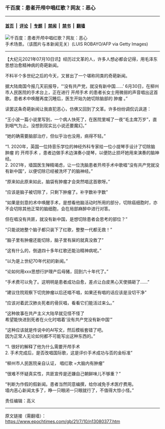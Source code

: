 ### 千百度：患者开颅中唱红歌？网友：恶心

---

#### [首页](../../../..?n13080377) &nbsp;|&nbsp; [评论](../../../../../epoch-comment?n13080377) &nbsp;|&nbsp; [专题](../../../../../epoch-special?n13080377) &nbsp;|&nbsp; [禁闻](../../../../../epoch-news?n13080377) &nbsp;|&nbsp; [禁书](../../../../../books?n13080377) &nbsp;|&nbsp; [翻墙](https://github.com/gfw-breaker/nogfw/blob/master/README.md?n13080377)


<div><img alt="千百度：患者开颅中唱红歌？网友：恶心" class="attachment-djy_600_400 size-djy_600_400 wp-post-image" src="https://i.epochtimes.com/assets/uploads/2021/07/id13080384-GettyImages-187233019-800x450-600x400.jpeg"/>
<div class="caption">
 手术场景。（该图片与本新闻无关）(LUIS ROBAYO/AFP via Getty Images)
</div></div><hr/><div class="post_content" id="artbody" itemprop="articleBody">
 <!-- article content begin -->
 <p>
  【大纪元2021年07月10日讯】经历过文革的人，许多人想必都会记得，用毛泽东思想治愈精神病的奇葩新闻。
 </p>
 <p>
  不料半个多世纪之后的今天，又冒出了一个堪称同类的奇葩新闻。
 </p>
 <p>
  据大陆南国今报几天前报导，“‘没有共产党，就没有新中国……’ 6月30日，在柳州市人民医院的手术台上，正在进行
  <ok href="https://www.epochtimes.com/gb/tag/%E5%BC%80%E9%A2%85%E6%89%8B%E6%9C%AF.html">
   开颅手术
  </ok>
  的患者长女士用微弱的声音唱出这首歌。患者术中唤醒再度沉睡后，医生开始为她切除脑部的
  <ok href="https://www.epochtimes.com/gb/tag/%E8%82%BF%E7%98%A4.html">
   肿瘤
  </ok>
  。”
 </p>
 <p>
  读罢这条奇葩新闻让我直犯恶心，仿佛又回到了文革。许多纷纷调侃讥讽道：
 </p>
 <p>
  “王小波一篇小说里写到，一个病人快死了，在医院里喊了一夜“毛主席万岁”，直到咽气为止。没想到现实比小说还要魔幻。”
 </p>
 <p>
  “她的确需要脑部治疗，但似乎治也没用，病得不轻。”
 </p>
 <p>
  “1. 2020年，英国一位持音乐学位的神经外科专家给一位小提琴手设计了切除脑
  <ok href="https://www.epochtimes.com/gb/tag/%E8%82%BF%E7%98%A4.html">
   肿瘤
  </ok>
  的
  <ok href="https://www.epochtimes.com/gb/tag/%E5%BC%80%E9%A2%85%E6%89%8B%E6%9C%AF.html">
   开颅手术
  </ok>
  ，患者边做手术边演奏小提琴，以便防止损坏她用来演奏的脑神经。
  <br/>
  2. 2021年，墙国医生殚精竭虑，让一位洗脑患者开颅手术中歌唱“没有共产党就没有新中国”，以便切除已经被洗坏了的脑神经。”
 </p>
 <p>
  “原来如此原来如此，脑袋有肿瘤才会突然唱这首歌呀。”
 </p>
 <p>
  “应该是脑子被切除了，只剩下肿瘤了。补字数补字数”
 </p>
 <p>
  “如果是刻意的术中唤醒手术，是想看他脑活动时所用的部分，切除癌细胞时，亦不会切除其他正常的脑细胞，会在局部麻醉中进行对答。
 </p>
 <p>
  但在唱没有共匪，就没有新中国，是想切除患者会思考的部位？”
 </p>
 <p>
  “只能说她整个脑子都只装下了红歌，整整一代都无救！”
 </p>
 <p>
  “脑子里有肿瘤还能切除，脑子里有屎的就真没救了”
 </p>
 <p>
  “这有什么的，倒退四十多年红歌还能治精神病呢。”
 </p>
 <p>
  “以为是上世纪70年代初的新闻。”
 </p>
 <p>
  “论如何用xxx思想行护理产后母猪，回到六十年代了。”
 </p>
 <p>
  “手术费可以免了。这明明是患者成功自愈，差点让白皮黑心天使搞砸了……”
 </p>
 <p>
  “建议住院观察下切完肿瘤以后还唱不唱，如果还有唱的话应该是没切干净”
 </p>
 <p>
  “应该对着武汉肺炎死者的骨灰唱，看看它们能活过来么。”
 </p>
 <p>
  “这种故事在共产主义大陆早就见怪不怪了
  <br/>
  希望能快进到死者在火化时唱着‘没有共产党没有新中国’”
 </p>
 <p>
  “这种应该就是传说中的AI写文，然后模板套错了吧。
  <br/>
  因为正常人无论如何都不可能写出这种东西的。”
 </p>
 <p>
  “1. 很好的解释了他为什么需要开颅手术
  <br/>
  2. 手术完成后，是否改唱国际歌，这是评价手术成功与否的金标准”
 </p>
 <p>
  “柳州市人民医院亲自认证，
  <ok href="https://www.epochtimes.com/gb/tag/%E5%94%B1%E7%BA%A2%E6%AD%8C.html">
   唱红歌
  </ok>
  =大脑内有肿瘤”
 </p>
 <p>
  “很难不怀疑真实性，共匪宣传是还嫌自己朝鲜味儿不够重？”
 </p>
 <p>
  “判断为作假的假新闻。患者当然同意编撰，给你减免手术医疗费用。
  <br/>
  墙内恶心新闻太多了，睁一只眼闭一只眼就行了，不值得大惊小怪。”
 </p>
 <p>
  责任编辑：高义
 </p>
 <!-- article content end -->
 <div id="below_article_ad">
 </div>
</div>


---

原文链接（需翻墙）：https://www.epochtimes.com/gb/21/7/10/n13080377.htm